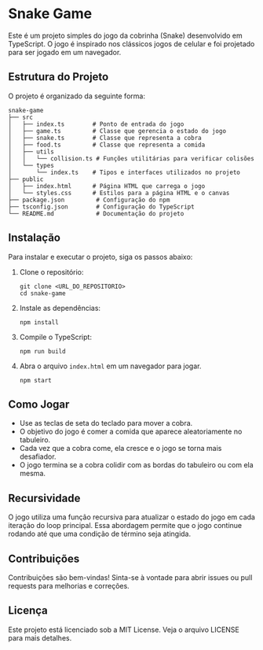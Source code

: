 # Snake Game

Este é um projeto simples do jogo da cobrinha (Snake) desenvolvido em TypeScript. O jogo é inspirado nos clássicos jogos de celular e foi projetado para ser jogado em um navegador.

## Estrutura do Projeto

O projeto é organizado da seguinte forma:

```
snake-game
├── src
│   ├── index.ts        # Ponto de entrada do jogo
│   ├── game.ts         # Classe que gerencia o estado do jogo
│   ├── snake.ts        # Classe que representa a cobra
│   ├── food.ts         # Classe que representa a comida
│   ├── utils
│   │   └── collision.ts # Funções utilitárias para verificar colisões
│   └── types
│       └── index.ts    # Tipos e interfaces utilizados no projeto
├── public
│   ├── index.html      # Página HTML que carrega o jogo
│   └── styles.css      # Estilos para a página HTML e o canvas
├── package.json         # Configuração do npm
├── tsconfig.json        # Configuração do TypeScript
└── README.md            # Documentação do projeto
```

## Instalação

Para instalar e executar o projeto, siga os passos abaixo:

1. Clone o repositório:

   ```
   git clone <URL_DO_REPOSITORIO>
   cd snake-game
   ```

2. Instale as dependências:

   ```
   npm install
   ```

3. Compile o TypeScript:

   ```
   npm run build
   ```

4. Abra o arquivo `index.html` em um navegador para jogar.

   ```
   npm start
   ```

## Como Jogar

- Use as teclas de seta do teclado para mover a cobra.
- O objetivo do jogo é comer a comida que aparece aleatoriamente no tabuleiro.
- Cada vez que a cobra come, ela cresce e o jogo se torna mais desafiador.
- O jogo termina se a cobra colidir com as bordas do tabuleiro ou com ela mesma.

## Recursividade

O jogo utiliza uma função recursiva para atualizar o estado do jogo em cada iteração do loop principal. Essa abordagem permite que o jogo continue rodando até que uma condição de término seja atingida.

## Contribuições

Contribuições são bem-vindas! Sinta-se à vontade para abrir issues ou pull requests para melhorias e correções.

## Licença

Este projeto está licenciado sob a MIT License. Veja o arquivo LICENSE para mais detalhes.
